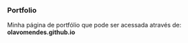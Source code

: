 ### Portfolio 

Minha página de portfólio que pode ser acessada através de: <b>olavomendes.github.io<b>

